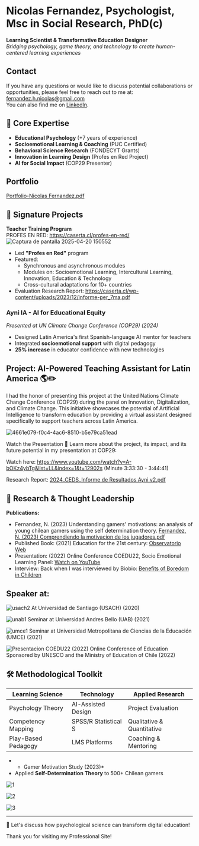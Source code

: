 # Nicolas Fernandez, Psychologist, Msc in Social Research, PhD(c)

**Learning Scientist & Transformative Education Designer**  
*Bridging psychology, game theory, and technology to create human-centered learning experiences*

## Contact

If you have any questions or would like to discuss potential collaborations or opportunities, please feel free to reach out to me at:  
fernandez.h.nicolas@gmail.com  
You can also find me on [LinkedIn](https://www.linkedin.com/in/nicolas-fernandez-a6596171/).

## 🌟 Core Expertise  
- **Educational Psychology** (+7 years of experience)
- **Socioemotional Learning & Coaching** (PUC Certified)  
- **Behavioral Science Research** (FONDECYT Grants)  
- **Innovation in Learning Design** (Profes en Red Project)  
- **AI for Social Impact** (COP29 Presenter) 

## Portfolio

[Portfolio-Nicolas Fernandez.pdf](https://github.com/user-attachments/files/19864358/Portfolio-Nicolas.Fernandez.pdf)

## 🚀 Signature Projects  

**Teacher Training Program**  
PROFES EN RED: https://caserta.cl/profes-en-red/
![Captura de pantalla 2025-04-20 150552](https://github.com/user-attachments/assets/057cf243-62f8-45c2-9b84-b58836b0b5e3)

- Led **"Profes en Red"** program  
- Featured:  
  - Synchronous and asynchronous modules  
  - Modules on: Socioemotional Learning, Intercultural Learning, Innovation, Education & Technology  
  - Cross-cultural adaptations for 10+ countries  
- Evaluation Research Report: https://caserta.cl/wp-content/uploads/2023/12/informe-per_7ma.pdf

### **Ayni IA - AI for Educational Equity**  
*Presented at UN Climate Change Conference (COP29) (2024)*  
- Designed Latin America's first Spanish-language AI mentor for teachers  
- Integrated **socioemotional support** with digital pedagogy  
- **25% increase** in educator confidence with new technologies

## Project: AI-Powered Teaching Assistant for Latin America 🌎✏️

I had the honor of presenting this project at the United Nations Climate Change Conference (COP29) during the panel on Innovation, Digitalization, and Climate Change. This initiative showcases the potential of Artificial Intelligence to transform education by providing a virtual assistant designed specifically to support teachers across Latin America.

![4661e079-f0c4-4ac6-8510-b5e79ca51ead](https://github.com/user-attachments/assets/aaf6534a-21be-4b97-8bc0-0239c16583eb)

Watch the Presentation 🎥
Learn more about the project, its impact, and its future potential in my presentation at COP29:

Watch here: 
https://www.youtube.com/watch?v=A-bOKz4ybTg&list=LL&index=1&t=12902s (Minute 3:33:30 - 3:44:41)

Research Report:
[2024_CEDS_Informe de Resultados Ayni v2.pdf](https://github.com/user-attachments/files/19826613/2024_CEDS_Informe.de.Resultados.Ayni.v2.pdf)


## 🧠 Research & Thought Leadership  
**Publications:**

- Fernandez, N. (2023) Understanding gamers' motivations: an analysis of young chilean gamers using the self determination theory.
[Fernandez, N. (2023) Comprendiendo la motivacion de los jugadores.pdf](https://github.com/Psynicolas/psynicolas.github.io/files/15234970/Fernandez.N.2023.Comprendiendo.la.motivacion.de.los.jugadores.pdf)
- Published Book: (2021) Education for the 21st century:  [Observatorio Web](https://caserta.cl/wp-content/uploads/2022/12/observatorio_web.pdf)
- Presentation: (2022) Online Conference COEDU22, Socio Emotional Learning Panel: [Watch on YouTube](https://www.youtube.com/watch?v=pJoHfEhnP64&ab_channel=Fundaci%C3%B3nCaserta)
- Interview: Back when I was interviewed by Biobio: [Benefits of Boredom in Children](https://www.biobiochile.cl/biobiotv/programas/la-vida-misma/2019/07/30/beneficios-del-aburrimiento-en-los-ninos.shtml)

## Speaker at:
![usach2](https://github.com/Psynicolas/psynicolas.github.io/assets/130244104/044ac298-cefd-439c-b2d4-628fa89cf17a)
At Universidad de Santiago (USACH) (2020)

![unab1](https://github.com/Psynicolas/psynicolas.github.io/assets/130244104/9c79ee4c-9321-429b-8275-4c9ba0ef32ad)
Seminar at Universidad Andres Bello (UAB) (2021)

![umce1](https://github.com/Psynicolas/psynicolas.github.io/assets/130244104/f19e96e0-8eaf-4eb6-aef2-cf8d96c42f14)
Seminar at Universidad Metropolitana de Ciencias de la Educación (UMCE) (2021) 

![Presentacion COEDU22 (2022)](https://github.com/Psynicolas/psynicolas.github.io/assets/130244104/e4073457-bd37-4202-aa1c-445e724c4ff3)
Online Conference of Education Sponsored by UNESCO and the Ministry of Education of Chile (2022)

## 🛠️ Methodological Toolkit
| **Learning Science**       | **Technology**          | **Applied Research**    |  
|----------------------------|-------------------------|--------------------------|  
| Psychology Theory          | AI-Assisted Design      | Project Evaluation      |  
| Competency Mapping         | SPSS/R Statistical S    | Qualitative & Quantitative |  
| Play-Based Pedagogy        | LMS Platforms           | Coaching & Mentoring |  


- * Gamer Motivation Study (2023)* 
- Applied **Self-Determination Theory** to 500+ Chilean gamers  

![1](https://user-images.githubusercontent.com/130244104/230736844-c7030214-1197-43a5-824e-ef6e5e9c2c0a.jpg)

![2](https://user-images.githubusercontent.com/130244104/230736845-9f85ea26-953b-46f3-b0a9-4093402e9591.jpg)

![3](https://user-images.githubusercontent.com/130244104/230736846-b3a3f72f-2df9-4d64-b273-931519e49671.jpg)

---


📩 Let's discuss how psychological science can transform digital education!  


Thank you for visiting my Professional Site!

